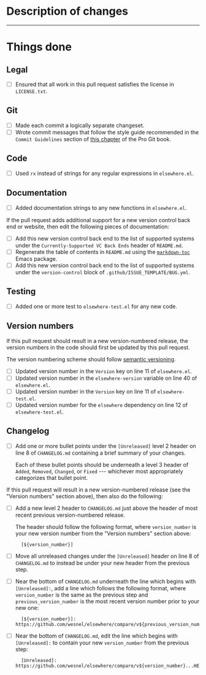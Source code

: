 # Description of changes

<!--
In this section, please write a brief summary of the changes in this pull request.
-->

---
# Things done

<!--
Please check what applies. Note that these are not hard requirements, but instead merely serve as information for reviewers and reminders to yourself.
-->

## Legal

- [ ] Ensured that all work in this pull request satisfies the license in `LICENSE.txt`.

## Git

- [ ] Made each commit a logically separate changeset.
- [ ] Wrote commit messages that follow the style guide recommended in the `Commit Guidelines` section of [this chapter](https://git-scm.com/book/en/v2/Distributed-Git-Contributing-to-a-Project) of the Pro Git book.

## Code

- [ ] Used `rx` instead of strings for any regular expressions in `elsewhere.el`.

## Documentation

- [ ] Added documentation strings to any new functions in `elsewhere.el`.

If the pull request adds additional support for a new version control back end or website, then edit the following pieces of documentation:

- [ ] Add this new version control back end to the list of supported systems under the `Currently-Supported VC Back Ends` header of `README.md`.
- [ ] Regenerate the table of contents in `README.md` using the [`markdown-toc`](https://github.com/ardumont/markdown-toc) Emacs package.
- [ ] Add this new version control back end to the list of supported systems under the `version-control` block of `.github/ISSUE_TEMPLATE/BUG.yml`.

## Testing

- [ ] Added one or more test to `elsewhere-test.el` for any new code.

## Version numbers

<!--
This "Version numbers" section is mostly for maintainers.
-->

If this pull request should result in a new version-numbered release, the version numbers in the code should first be updated by this pull request.

The version numbering scheme should follow [semantic versioning](https://semver.org/spec/v2.0.0.html).

- [ ] Updated version number in the `Version` key on line 11 of `elsewhere.el`.
- [ ] Updated version number in the `elsewhere-version` variable on line 40 of `elsewhere.el`.
- [ ] Updated version number in the `Version` key on line 11 of `elsewhere-test.el`.
- [ ] Updated version number for the `elsewhere` dependency on line 12 of `elsewhere-test.el`.

## Changelog

- [ ] Add one or more bullet points under the `[Unreleased]` level 2 header on line 8 of `CHANGELOG.md` containing a brief summary of your changes.

  Each of these bullet points should be underneath a level 3 header of `Added`, `Removed`, `Changed`, or `Fixed` --- whichever most appropriately categorizes that bullet point.

<!--
The remainder of this "Changelog" section is mostly for maintainers.
-->

If this pull request will result in a new version-numbered release (see the "Version numbers" section above), then also do the following:

- [ ] Add a new level 2 header to `CHANGELOG.md` just above the header of most recent previous version-numbered release.

  The header should follow the following format, where `version_number` is your new version number from the "Version numbers" section above:

        [${version_number}]

- [ ] Move all unreleased changes under the `[Unreleased]` header on line 8 of `CHANGELOG.md` to instead be under your new header from the previous step.
- [ ] Near the bottom of `CHANGELOG.md` underneath the line which begins with `[Unreleased]:`, add a line which follows the following format, where `version_number` is the same as the previous step and `previous_version_number` is the most recent version number prior to your new one:

        [${version_number}]: https://github.com/wesnel/elsewhere/compare/v${previous_version_number}...v${version_number}

- [ ] Near the bottom of `CHANGELOG.md`, edit the line which begins with `[Unreleased]:` to contain your new `version_number` from the previous step:

        [Unreleased]: https://github.com/wesnel/elsewhere/compare/v${version_number}...HEAD
